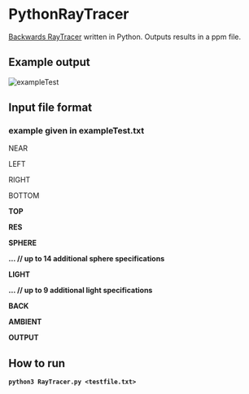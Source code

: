 # PythonRayTracer
[Backwards RayTracer](https://cs.stanford.edu/people/eroberts/courses/soco/projects/1997-98/ray-tracing/types.html) written in Python. Outputs results in a ppm file.

## Example output
![exampleTest](https://user-images.githubusercontent.com/64803010/212615328-7ec9e4d8-e798-4093-a8f2-6202fe69c55f.png)

## Input file format
### example given in exampleTest.txt

NEAR <n>

LEFT <l>

RIGHT <r>

BOTTOM <b>

TOP <t>

RES <x> <y>

SPHERE <name> <pos x> <pos y> <pos z> <scl x> <scl y> <scl z> <r> <g> <b> <Ka> <Kd> <Ks> <Kr> <n>

… // up to 14 additional sphere specifications

LIGHT <name> <pos x> <pos y> <pos z> <Ir> <Ig> <Ib>

… // up to 9 additional light specifications

BACK <r> <g > <b>

AMBIENT <Ir> <Ig> <Ib>

OUTPUT <name>
  
## How to run
````
python3 RayTracer.py <testfile.txt>
````
 
